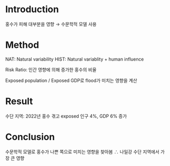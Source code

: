 # Introduction
홍수가 피해 대부분을 영향 $\rightarrow$ 수문학적 모델 사용

# Method 
NAT: Natural variability
HIST: Natural variablity + human influence 

Risk Ratio: 인간 영향에 의해 증가한 홍수의 비율 

Exposed population / Exposed GDP로 flood가 미치는 영향을 계산

# Result
수단 지역: 2022년 홍수 겪고 exposed 인구 4%, GDP 6% 증가

# Conclusion
수문학적 모델로 홍수가 나쁜 쪽으로 미치는 영향을 찾아봄
$\therefore$ 나일강 수단 지역에서 가장 큰 영향

